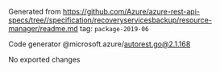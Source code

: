 Generated from https://github.com/Azure/azure-rest-api-specs/tree//specification/recoveryservicesbackup/resource-manager/readme.md tag: `package-2019-06`

Code generator @microsoft.azure/autorest.go@2.1.168

No exported changes